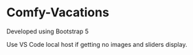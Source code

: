 # Comfy-Vacations
Developed using Bootstrap 5

Use VS Code local host if getting no images and sliders display.
